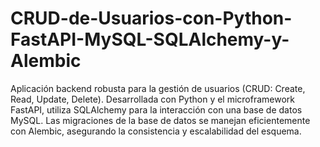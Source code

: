 # CRUD-de-Usuarios-con-Python-FastAPI-MySQL-SQLAlchemy-y-Alembic
Aplicación backend robusta para la gestión de usuarios (CRUD: Create, Read, Update, Delete). Desarrollada con Python y el microframework FastAPI, utiliza SQLAlchemy para la interacción con una base de datos MySQL. Las migraciones de la base de datos se manejan eficientemente con Alembic, asegurando la consistencia y escalabilidad del esquema.
